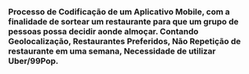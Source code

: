 ### Processo de Codificação de um Aplicativo Mobile, com a finalidade de sortear um restaurante para que um grupo de pessoas possa decidir aonde almoçar. Contando Geolocalização, Restaurantes Preferidos, Não Repetição de restaurante em uma semana, Necessidade de utilizar Uber/99Pop.
